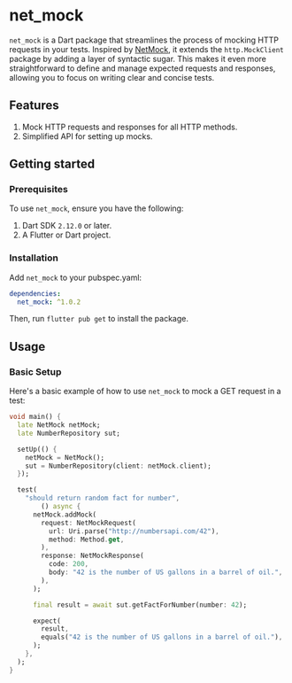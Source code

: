 # net_mock

`net_mock` is a Dart package that streamlines the process of mocking HTTP requests in your tests.
Inspired by [NetMock](https://github.com/DenisBronx/NetMock), it extends the `http.MockClient`
package by adding a layer of syntactic sugar. This makes it even more straightforward to define and
manage expected requests and responses, allowing you to focus on writing clear and concise tests.

## Features

1. Mock HTTP requests and responses for all HTTP methods.
2. Simplified API for setting up mocks.

## Getting started

### Prerequisites

To use `net_mock`, ensure you have the following:

1. Dart SDK `2.12.0` or later.
2. A Flutter or Dart project.

### Installation

Add `net_mock` to your pubspec.yaml:

```yaml
dependencies:
  net_mock: ^1.0.2
```

Then, run `flutter pub get` to install the package.

## Usage

### Basic Setup

Here's a basic example of how to use `net_mock` to mock a GET request in a test:

```dart
void main() {
  late NetMock netMock;
  late NumberRepository sut;

  setUp(() {
    netMock = NetMock();
    sut = NumberRepository(client: netMock.client);
  });

  test(
    "should return random fact for number",
        () async {
      netMock.addMock(
        request: NetMockRequest(
          url: Uri.parse("http://numbersapi.com/42"),
          method: Method.get,
        ),
        response: NetMockResponse(
          code: 200,
          body: "42 is the number of US gallons in a barrel of oil.",
        ),
      );

      final result = await sut.getFactForNumber(number: 42);

      expect(
        result,
        equals("42 is the number of US gallons in a barrel of oil."),
      );
    },
  );
}

```
